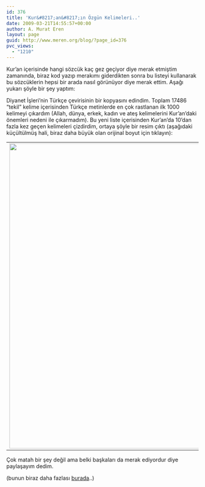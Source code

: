 ```yaml
---
id: 376
title: 'Kur&#8217;an&#8217;ın Özgün Kelimeleri..'
date: 2009-03-21T14:55:57+00:00
author: A. Murat Eren
layout: page
guid: http://www.meren.org/blog/?page_id=376
pvc_views:
  - "1210"
---
```

Kur&#8217;an içerisinde hangi sözcük kaç gez geçiyor diye merak etmiştim zamanında, biraz kod yazıp merakımı giderdikten sonra bu listeyi kullanarak bu sözcüklerin hepsi bir arada nasıl görünüyor diye merak ettim. Aşağı yukarı şöyle bir şey yaptım:

Diyanet İşleri&#8217;nin Türkçe çevirisinin bir kopyasını edindim. Toplam 17486 &#8220;tekil&#8221; kelime içerisinden Türkçe metinlerde en çok rastlanan ilk 1000 kelimeyi çıkardım (Allah, dünya, erkek, kadın ve ateş kelimelerini Kur&#8217;an&#8217;daki önemleri nedeni ile çıkarmadım). Bu yeni liste içerisinden Kur&#8217;an&#8217;da 10&#8217;dan fazla kez geçen kelimeleri çizdirdim, ortaya şöyle bir resim çıktı (aşağıdaki küçültülmüş hali, biraz daha büyük olan orijinal boyut için tıklayın):

<table border="0" width="100%">
  <tr>
    <td align="center">
      <a href="http://meren.org/tmp/kuran.png"><img src="http://meren.org/tmp/kuran.png" border="0" alt="" width="800" /></a>
    </td>
  </tr>
</table>

Çok matah bir şey değil ama belki başkaları da merak ediyordur diye paylaşayım dedim.

(bunun biraz daha fazlası [burada](http://www.meren.org/blog/2009/03/kutsal-kitaplarin-ozgun-kelimeleri/)..)
